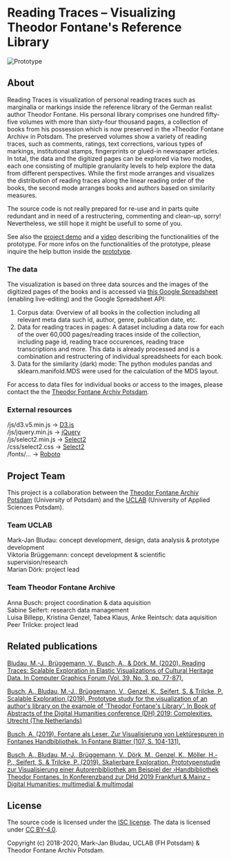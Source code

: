 # Reading Traces – Visualizing Theodor Fontane's Reference Library
![Prototype](/img/moduswechsel.gif)

## About
Reading Traces is visualization of personal reading traces such as marginalia or markings inside the reference library of the German realist author Theodor Fontane. 
His personal library comprises one hundred fifty-five volumes with more than sixty-four thousand pages, a collection of books from his possession which is now preserved in the »Theodor Fontane Archiv« in Potsdam. The preserved volumes show a variety of reading traces, such as comments, ratings, text corrections, various types of markings, institutional stamps, fingerprints or glued-in newspaper articles. In total, the data and the digitized pages can be explored via two modes, each one consisting of multiple granularity levels to help explore the data from different perspectives. While the first mode arranges and visualizes the distribution of reading traces along the linear reading order of the books, the second mode arranges books and authors based on similarity measures.

The source code is not really prepared for re-use and in parts quite redundant and in need of a restructering, commenting and clean-up, sorry! Nevertheless, we still hope it might be usefull to some of you.

See also the [project demo](https://uclab.fh-potsdam.de/ff/) and a [video](https://vimeo.com/355280580) describing the functionalities of the prototype. For more infos on the functionalities of the prototype, please inquire the help button inside the [prototype](https://uclab.fh-potsdam.de/ff/). 

### The data
The visualization is based on three data sources and the images of the digitized pages of the books and is accessed via [this Google Spreadsheet](https://docs.google.com/spreadsheets/d/1TgBK8FmTSP2MBaPW6TuUfjR_iE94WF7l-YPBTcbj7XM/edit?usp=sharing) (enabling live-editing) and the Google Spreadsheet API:

1) Corpus data: Overview of all books in the collection including all relevant meta data such id, author, genre, publication date, etc.
2) Data for reading traces in pages: A dataset including a data row for each of the over 60,000 pages/reading traces inside of the collection, including page id, reading trace occurences, reading trace transcriptions and more. This data is already processed and is a combination and restructering of individual spreadsheets for each book.
3) Data for the similarity (dark) mode: The python modules pandas and sklearn.manifold.MDS were used for the calculation of the MDS layout.  

For access to data files for individual books or access to the images, please contact the the [Theodor Fontane Archiv Potsdam](https://www.fontanearchiv.de).

### External resources
/js/d3.v5.min.js → [D3.js](https://d3js.org/)  
/js/jquery.min.js → [jQuery](https://jquery.com/)  
/js/select2.min.js → [Select2](https://select2.org/)  
/css/select2.css → [Select2](https://select2.org/)  
/fonts/... → [Roboto](https://fonts.google.com/specimen/Roboto)

## Project Team
This project is a collaboration between the [Theodor Fontane Archiv Potsdam](https://www.fontanearchiv.de) (University of Potsdam) and the [UCLAB](https://uclab.fh-potsdam.de/) (University of Applied Sciences Potsdam). 

### Team UCLAB  
Mark-Jan Bludau: concept development, design, data analysis & prototype development  
Viktoria Brüggemann: concept development & scientific supervision/research  
Marian Dörk: project lead  

### Team Theodor Fontane Archive  
Anna Busch: project coordination & data aquisition  
Sabine Seifert: research data management  
Luisa Billepp, Kristina Genzel, Tabea Klaus, Anke Reintsch: data aquisition  
Peer Trilcke: project lead  

## Related publications
[Bludau, M.-J., Brüggemann, V., Busch, A., & Dörk, M. (2020). Reading Traces: Scalable Exploration in Elastic Visualizations of Cultural Heritage Data. In Computer Graphics Forum (Vol. 39, No. 3, pp. 77-87).](https://doi.org/10.1111/cgf.13964)

[Busch, A., Bludau, M.-J., Brüggemann, V., Genzel, K., Seifert, S. & Trilcke, P. Scalable Exploration (2019). Prototype study for the visualization of an author's library on the example of 'Theodor Fontane's Library'. In Book of Abstracts of the Digital Humanities conference (DH) 2019: Complexities. Utrecht (The Netherlands)](https://dev.clariah.nl/files/dh2019/boa/0490.html)

[Busch, A. (2019). Fontane als Leser. Zur Visualisierung von Lektürespuren in Fontanes Handbibliothek. In Fontane Blätter (107, S. 104-131).](https://www.fontanearchiv.de/fileadmin/user_upload/Fontane-Blaetter/Fbl_107_final_2019-08-07_Busch.pdf)

[Busch, A., Bludau, M.-J., Brüggemann, V., Dörk, M., Genzel, K., Möller, H.-P., Seifert, S. & Trilcke, P. (2019). Skalierbare Exploration. Prototypenstudie zur Visualisierung einer Autorenbibliothek am Beispiel der ›Handbibliothek Theodor Fontanes. In Konferenzband zur DHd 2019 Frankfurt & Mainz - Digital Humanities: multimedial & multimodal](https://zenodo.org/record/2596095/preview/2019_DHd_BookOfAbstracts_web.pdf#page=205)
 
## License
The source code is licensed under the [ISC license](https://github.com/tfalab/fontanes_library/edit/master/LICENSE.md). The data is licensed under [CC BY-4.0](https://creativecommons.org/licenses/by/4.0). 

Copyright (c) 2018-2020, Mark-Jan Bludau, UCLAB (FH Potsdam) & Theodor Fontane Archiv Potsdam.
